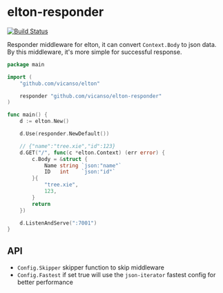 # elton-responder

[![Build Status](https://img.shields.io/travis/vicanso/elton-responder.svg?label=linux+build)](https://travis-ci.org/vicanso/elton-responder)

Responder middleware for elton, it can convert `Context.Body` to json data. By this middleware, it's more simple for successful response.


```go
package main

import (
	"github.com/vicanso/elton"

	responder "github.com/vicanso/elton-responder"
)

func main() {
	d := elton.New()

	d.Use(responder.NewDefault())

	// {"name":"tree.xie","id":123}
	d.GET("/", func(c *elton.Context) (err error) {
		c.Body = &struct {
			Name string `json:"name"`
			ID   int    `json:"id"`
		}{
			"tree.xie",
			123,
		}
		return
	})

	d.ListenAndServe(":7001")
}
```

## API

- `Config.Skipper` skipper function to skip middleware
- `Config.Fastest` if set true will use the `json-iterator` fastest config for better performance